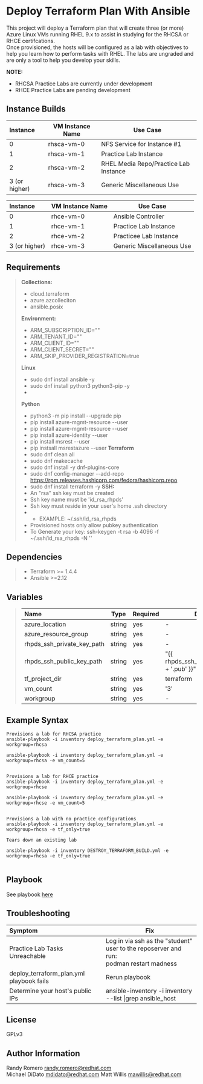 Deploy Terraform Plan With Ansible
=========

This project will deploy a Terraform plan that will create three (or more) Azure Linux VMs running RHEL 9.x to assist in studying for the RHCSA or RHCE certifcations.  
Once provisioned, the hosts will be configured as a lab with objectives to help you learn how to perform tasks with RHEL. The labs are ungraded and are only a tool to help you develop your skills. 


**NOTE:**  
- RHCSA Practice Labs are currently under development   
- RHCE Practice Labs are pending development  

Instance Builds
------------
|Instance|VM Instance Name|Use Case|
|:---|---|---|
|0|rhsca-vm-0|NFS Service for Instance #1|
|1|rhsca-vm-1|Practice Lab Instance|
|2|rhsca-vm-2|RHEL Media Repo/Practice Lab Instance|
|3 (or higher)|rhsca-vm-3|Generic Miscellaneous Use|

|Instance|VM Instance Name|Use Case|
|:---|---|---|
|0|rhce-vm-0|Ansible Controller|
|1|rhce-vm-1|Practice Lab Instance|
|2|rhce-vm-2|Practicee Lab Instance|
|3 (or higher)|rhce-vm-3|Generic Miscellaneous Use|


Requirements
------------

>**Collections:**
>- cloud.terraform
>- azure.azcolleciton 
>- ansible.posix
>
>**Environment:**
>- ARM_SUBSCRIPTION_ID=""
>- ARM_TENANT_ID=""
>- ARM_CLIENT_ID=""
>- ARM_CLIENT_SECRET=""
>- ARM_SKIP_PROVIDER_REGISTRATION=true
>
>**Linux**
>- sudo dnf install ansible -y
>- sudo dnf install python3 python3-pip -y
>- 
>**Python**
>- python3 -m pip install --upgrade pip
>- pip install azure-mgmt-resource --user
>- pip install azure-mgmt-resource --user
>- pip install azure-identity --user
>- pip install msrest --user
>- pip instsall msrestazure --user
>**Terraform**
>- sudo dnf clean all
>- sudo dnf makecache
>- sudo dnf install -y dnf-plugins-core
>- sudo dnf config-manager --add-repo https://rpm.releases.hashicorp.com/fedora/hashicorp.repo
>- sudo dnf install terraform -y
>**SSH:**
>- An "rsa" ssh key must be created
>- Ssh key name must be 'id_rsa_rhpds' 
>- Ssh key must reside in your user's home .ssh directory
>- - EXAMPLE: ~/.ssh/id_rsa_rhpds
>- Provisioned hosts only allow pubkey authentication
>- To Generate your key: ssh-keygen -t rsa -b 4096 -f ~/.ssh/id_rsa_rhpds -N ''
>

Dependencies
------------
>- Terraform >= 1.4.4
>- Ansible >=2.12


Variables
----------------

>|Name|Type|Required|Default|Choices|
>|:---|---|---|---|---|
>|azure_location|string|yes|-|-|
>|azure_resource_group|string|yes|-|-|
>|rhpds_ssh_private_key_path|string|yes|-|-|
>|rhpds_ssh_public_key_path|string|yes|"{{ rhpds_ssh_private_key_path + '.pub' }}"|-|
>|tf_project_dir|string|yes|terraform|-|
>|vm_count|string|yes|'3'|-|
>|workgroup|string|yes|-|{rhcsa\|rhce}|


Example Syntax 
----------------
```
Provisions a lab for RHCSA practice
ansible-playbook -i inventory deploy_terraform_plan.yml -e workgroup=rhcsa

ansible-playbook -i inventory deploy_terraform_plan.yml -e workgroup=rhcsa -e vm_count=5


Provisions a lab for RHCE practice
ansible-playbook -i inventory deploy_terraform_plan.yml -e workgroup=rhcse

ansible-playbook -i inventory deploy_terraform_plan.yml -e workgroup=rhcse -e vm_count=5


Provisions a lab with no practice configurations
ansible-playbook -i inventory deploy_terraform_plan.yml -e workgroup=rhcsa -e tf_only=true

Tears down an existing lab

ansible-playbook -i inventory DESTROY_TERRAFORM_BUILD.yml -e workgroup=rhcsa -e tf_only=true


```

Playbook 
----------------
See playbook [here](deploy_terraform_plan.yml)

Troubleshooting
----------------

|Symptom|Fix|
|:---|---|
| Practice Lab Tasks Unreachable|Log in via ssh as  the "student" user to the reposerver and run: <br>podman restart madness|
| deploy_terraform_plan.yml playbook fails| Rerun playbook |
| Determine your host's public IPs| ansible-inventory -i inventory --list \|grep ansible_host |

License
-------

GPLv3

Author Information
------------------

Randy Romero <randy.romero@redhat.com>   
Michael DiDato <mdidato@redhat.com>
Matt Willis <mawillis@redhat.com>

